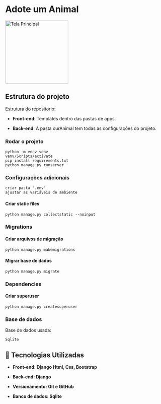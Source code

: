 # Adote um Animal

<img src="https://github.com/user-attachments/assets/098b5bd7-03c0-4ff3-aff4-a71f55a0e486" alt="Tela Principal" width="200" />

## Estrutura do projeto

Estrutura do repositorio:

* **Front-end**: Templates dentro das pastas de apps.

* **Back-end**: A pasta ourAnimal tem todas as configurações do projeto.

### Rodar o projeto

```
python -m venv venv
venv/Scripts/activate
pip install requirements.txt
python manage.py runserver
```

### Configurações adicionais

```
criar pasta ".env"
ajustar as variáveis de ambiente
```

#### Criar static files

```
python manage.py collectstatic --noinput
```

### Migrations

#### Criar arquivos de migração

```
python manage.py makemigrations
```

#### Migrar base de dados

```
python manage.py migrate
```

### Dependencies

#### Criar superuser

```
python manage.py createsuperuser
```

### Base de dados

Base de dados usada:

```
Sqlite
```

## :rocket: Tecnologias Utilizadas

- **Front-end: Django Html, Css, Bootstrap**

- **Back-end: Django**

- **Versionamento: Git e GitHub**
  
- **Banco de dados: Sqlite**
